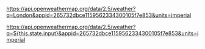https://api.openweathermap.org/data/2.5/weather?q=London&appid=265732dbce1159562334300105f7e853&units=imperial

https://api.openweathermap.org/data/2.5/weather?q=${this.state.input}&appid=265732dbce1159562334300105f7e853&units=imperial